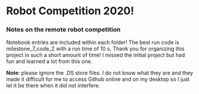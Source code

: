 # Robot Competition 2020!
### Notes on the remote robot competition
Notebook entries are included within each folder! The best run code is milestone_7_code_2 with a run time of 10 s. Thank you for organizing this project in such a short amount of time! I missed the initial project but had fun and learned a lot from this one. <br/>

**Note**: please ignore the .DS store files. I do not know what they are and they made it difficult for me to access Github online and on my desktop so I just let it be there when it did not interfere. <br/>
